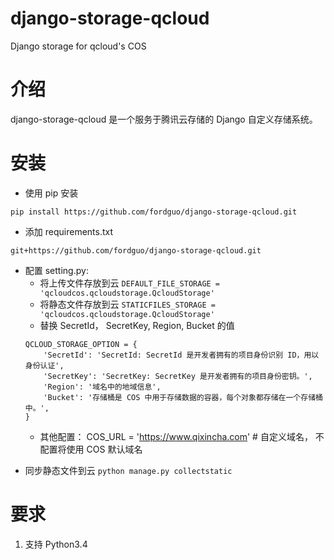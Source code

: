 # django-storage-qcloud

Django storage for qcloud's COS

# 介绍

django-storage-qcloud 是一个服务于腾讯云存储的 Django 自定义存储系统。

# 安装

- 使用 pip 安装

```
pip install https://github.com/fordguo/django-storage-qcloud.git
```

- 添加 requirements.txt

```
git+https://github.com/fordguo/django-storage-qcloud.git
```

- 配置 setting.py:
  - 将上传文件存放到云
    `DEFAULT_FILE_STORAGE = 'qcloudcos.qcloudstorage.QcloudStorage'`
  - 将静态文件存放到云
    `STATICFILES_STORAGE = 'qcloudcos.qcloudstorage.QcloudStorage'`
  - 替换 SecretId， SecretKey, Region, Bucket 的值
  ```
  QCLOUD_STORAGE_OPTION = {
      'SecretId': 'SecretId: SecretId 是开发者拥有的项目身份识别 ID，用以身份认证',
      'SecretKey': 'SecretKey: SecretKey 是开发者拥有的项目身份密钥。',
      'Region': '域名中的地域信息',
      'Bucket': '存储桶是 COS 中用于存储数据的容器，每个对象都存储在一个存储桶中。',
  }
  ```
  - 其他配置：
    COS_URL = 'https://www.qixincha.com' # 自定义域名， 不配置将使用 COS 默认域名

* 同步静态文件到云
  `python manage.py collectstatic`

# 要求

1. 支持 Python3.4
